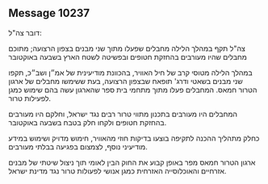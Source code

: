 ## Message 10237

דובר צה"ל:

צה"ל תקף במהלך הלילה מחבלים שפעלו מתוך שני מבנים בצפון הרצועה; מתוכם מחבלים שהיו מעורבים בהחזקת חטופים ובפשיטה לשטח הארץ בשבעה באוקטובר

במהלך הלילה מטוסי קרב של חיל האוויר, בהכוונת מודיעינית של אמ״ן ושב״כ, תקפו שני מבנים בשאטי ודרג' תופאח שבצפון הרצועה, בעת ששימשו מחבלים של ארגון הטרור חמאס. המחבלים פעלו מתוך מתחמי בית ספר שהארגון עשה בהם שימוש כמגן לפעילות טרור.

המחבלים היו מעורבים בתכנון מתווי טרור רבים נגד ישראל, וחלקם היו מעורבים בהחזקת חטופים ולקחו חלק בטבח בשבעה באוקטובר.

כחלק מתהליך ההכנה לתקיפה בוצעו בדיקות חוזי מהאוויר, חימוש מדויק ושימוש במידע מודיעיני נוסף, לצמצום בפגיעה בבלתי מעורבים. 

ארגון הטרור חמאס מפר באופן קבוע את החוק הבין לאומי תוך ניצול שיטתי של מבנים אזרחיים והאוכלוסייה האזרחית כמגן אנושי לפעולות טרור נגד מדינת ישראל.

